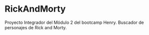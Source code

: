 # RickAndMorty
Proyecto Integrador del Módulo 2 del bootcamp Henry. Buscador de personajes de Rick and Morty.
